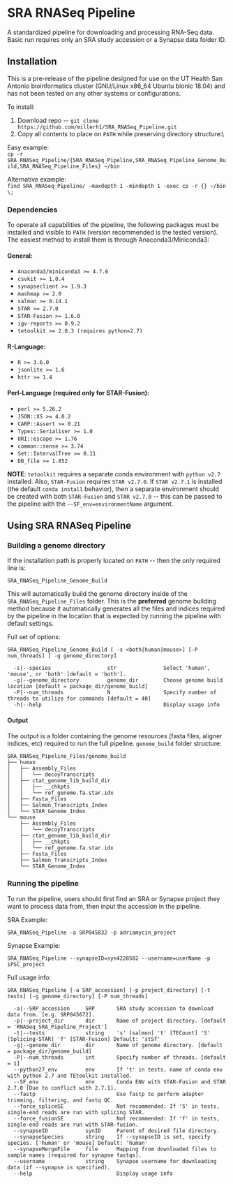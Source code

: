# SRA RNASeq Pipeline

A standardized pipeline for downloading and processing RNA-Seq data. Basic run requires only an SRA study accession or a Synapse data folder ID. 

## Installation 

This is a pre-release of the pipeline designed for use on the UT Health San Antonio bioinformatics cluster (GNU/Linux x86_64 Ubuntu bionic 18.04) and has not been tested on any other systems or configurations. 

To install: 

1. Download repo -- `git clone https://github.com/millerh1/SRA_RNASeq_Pipeline.git`
2. Copy all contents to place on `PATH` while preserving directory structure:\

  Easy example:  
  `cp -r SRA_RNASeq_Pipeline/{SRA_RNASeq_Pipeline,SRA_RNASeq_Pipeline_Genome_Build,SRA_RNASeq_Pipeline_Files} ~/bin`  
  
  Alternative example:   
  `find SRA_RNASeq_Pipeline/ -maxdepth 1 -mindepth 1 -exec cp -r {} ~/bin \;`

### Dependencies 

To operate all capabilities of the pipeline, the following packages must be installed and visible to `PATH` (version recommended is the tested version). The easiest method to install them is through Anaconda3/Miniconda3:

#### General:

* `Anaconda3/miniconda3 >= 4.7.6`
* `csvkit >= 1.0.4`
* `synapseclient >= 1.9.3`
* `mashmap >= 2.0`
* `salmon >= 0.14.1`
* `STAR >= 2.7.0`
* `STAR-Fusion >= 1.6.0`
* `igv-reports >= 0.9.2`
* `tetoolkit >= 2.0.3 (requires python=2.7)`

#### R-Language:

* `R >= 3.6.0`
* `jsonlite >= 1.6`
* `httr >= 1.4`

#### Perl-Language (required only for STAR-Fusion):

* `perl >= 5.26.2`
* `JSON::XS >= 4.0.2`
* `CARP::Assert >= 0.21`
* `Types::Serialiser >= 1.0`
* `URI::escape >= 1.76`
* `common::sense >= 3.74`
* `Set::IntervalTree >= 0.11`
* `DB_file >= 1.852`

**NOTE**: `tetoolkit` requires a separate conda environment with `python v2.7` installed. Also, `STAR-Fusion` requires `STAR v2.7.0`. If `STAR v2.7.1` is installed (the default `conda install` behavior), then a separate environment should be created with both `STAR-Fusion` and `STAR v2.7.0` -- this can be passed to the pipeline with the `--SF_env=environmentName` argument. 

## Using SRA RNASeq Pipeline

### Building a genome directory

If the installation path is properly located on `PATH` -- then the only required line is:  

`SRA_RNASeq_Pipeline_Genome_Build`

This will automatically build the genome directory inside of the `SRA_RNASeq_Pipeline_Files` folder. This is the **preferred** genome building method because it automatically generates all the files and indices required by the pipeline in the location that is expected by running the pipeline with default settings. 

Full set of options:  

```
SRA_RNASeq_Pipeline_Genome_Build [ -s <both|human|mouse>] [-P num_threads] [ -g genome_directory]

  -s|--species                  str               Select 'human', 'mouse', or 'both' [default = 'both'].
  -g|--genome_directory         genome_dir        Choose genome build location [default = package_dir/genome_build]
  -P|--num_threads              N                 Specify number of threads to utilize for commands [default = 40]
  -h|--help                                       Display usage info
```

#### Output

The output is a folder containing the genome resources (fasta files, aligner indices, etc) required to run the full pipeline. `genome_build` folder structure:   

```
SRA_RNASeq_Pipeline_Files/genome_build
├── human
│   ├── Assembly_Files
│   │   └── decoyTranscripts
│   ├── ctat_genome_lib_build_dir
│   │   ├── __chkpts
│   │   └── ref_genome.fa.star.idx
│   ├── Fasta_Files
│   ├── Salmon_Transcripts_Index
│   └── STAR_Genome_Index
└── mouse
    ├── Assembly_Files
    │   └── decoyTranscripts
    ├── ctat_genome_lib_build_dir
    │   ├── __chkpts
    │   └── ref_genome.fa.star.idx
    ├── Fasta_Files
    ├── Salmon_Transcripts_Index
    └── STAR_Genome_Index
```

### Running the pipeline

To run the pipeline, users should first find an SRA or Synapse project they want to process data from, then input the accession in the pipeline. 

SRA Example:

`SRA_RNASeq_Pipeline -a SRP045832 -p adriamycin_project`

Synapse Example:

`SRA_RNASeq_Pipeline --synapseID=syn4228582 --username=userName -p iPSC_project`

Full usage info:

```
SRA_RNASeq_Pipeline [-a SRP_accession] [-p project_directory] [-t tests] [-g genome_directory] [-P num_threads]

  -a|--SRP_accession     SRP       SRA study accession to download data from. [e.g. SRP045672].
  -p|--project_dir       dir       Name of project directory. [default = 'RNASeq_SRA_Pipeline_Project']
  -t|--tests             string    's' [salmon] 't' [TECount] 'S' [Splicing-STAR] 'f' [STAR-Fusion] Default: 'stSf'
  -g|--genome_dir        dir       Name of genome directory. [default = package_dir/genome_build]
  -P|--num_threads       int       Specify number of threads. [default = 1]
  --python27_env         env       If 't' in tests, name of conda env with python 2.7 and TEtoolkit installed.
  --SF_env               env       Conda ENV with STAR-Fusion and STAR 2.7.0 [Due to conflict with 2.7.1].
  --fastp                          Use fastp to perform adapter trimming, filtering, and fastq QC.
  --force_spliceSE                 Not recommended: If 'S' in tests, single-end reads are run with splicing STAR.
  --force_fusionSE                 Not recommended: If 'f' in tests, single-end reads are run with STAR-fusion.
  --synapseID            synID     Parent of desired file directory.
  --synapseSpecies       string    If --synapseID is set, specify species. ['human' or 'mouse] Default: 'human'
  --synapseMergeFile     file      Mapping from downloaded files to sample names [required for synapse fastqs].
  --username             string    Synapse username for downloading data (if --synapse is specified).
  --help                           Display usage info
```

